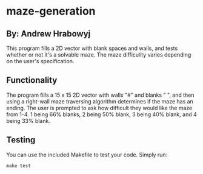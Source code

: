 # maze-generation

## By: Andrew Hrabowyj

This program fills a 2D vector with blank spaces and walls, and tests whether or not it's a solvable maze. The maze difficulity varies depending on the user's specification.


## Functionality

The program fills a 15 x 15 2D vector with walls "#" and blanks " ", and then using a right-wall maze traversing algorithm determines if the maze has an ending. The user is prompted to ask how difficult they would like the maze from 1-4. 1 being 66% blanks, 2 being 50% blank, 3 being 40% blank, and 4 being 33% blank.


## Testing

You can use the included Makefile to test your code. Simply run:

```
make test
```

